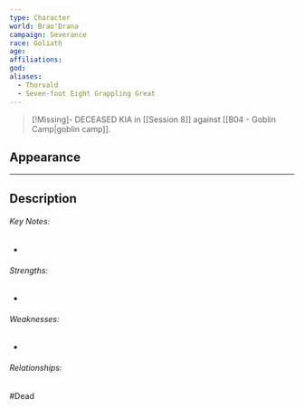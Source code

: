 ```yaml
---
type: Character
world: Brao'Drana
campaign: Severance
race: Goliath
age: 
affiliations: 
god: 
aliases:
  - Thorvald
  - Seven-foot Eight Grappling Great
---
```

> [!Missing]- DECEASED
KIA in [[Session 8]] against [[B04 - Goblin Camp|goblin camp]].

## Appearance


---

## Description


###### Key Notes:
- 

###### Strengths:
- 

###### Weaknesses:
- 

###### Relationships:


#Dead